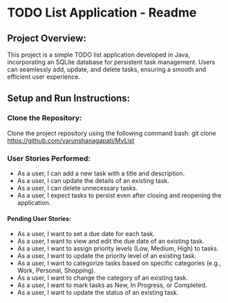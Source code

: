 # TODO List Application - Readme

## Project Overview:

This project is a simple TODO list application developed in Java, incorporating an SQLite database for persistent task management. Users can seamlessly add, update, and delete tasks, ensuring a smooth and efficient user experience.

## Setup and Run Instructions:

### Clone the Repository:

Clone the project repository using the following command
bash: git clone https://github.com/varunshanagapati/MyList

### User Stories Performed:
  - As a user, I can add a new task with a title and description.
  - As a user, I can update the details of an existing task.
  - As a user, I can delete unnecessary tasks.
  - As a user, I expect tasks to persist even after closing and reopening the application.
#### Pending User Stories:
 - As a user, I want to set a due date for each task.
 - As a user, I want to view and edit the due date of an existing task.
 - As a user, I want to assign priority levels (Low, Medium, High) to tasks.
 - As a user, I want to update the priority level of an existing task.
 - As a user, I want to categorize tasks based on specific categories (e.g., Work, Personal, Shopping).
 - As a user, I want to change the category of an existing task.
 - As a user, I want to mark tasks as New, In Progress, or Completed.
 - As a user, I want to update the status of an existing task.
